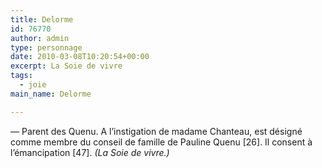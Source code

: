 ```yaml
---
title: Delorme
id: 76770
author: admin
type: personnage
date: 2010-03-08T10:20:54+00:00
excerpt: La Soie de vivre
tags:
  - joie
main_name: Delorme

---
```

— Parent des Quenu. A l&rsquo;instigation de madame Chanteau, est désigné comme membre du conseil de famille de Pauline Quenu [26]. Il consent à l&rsquo;émancipation [47]. _(La Soie de vivre.)_